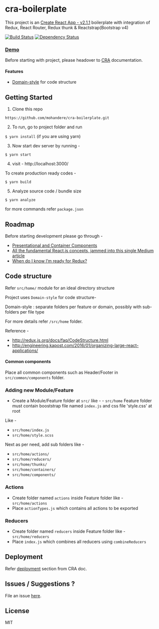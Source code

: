 # cra-boilerplate


This project is an [Create React App - v2.1.1](https://facebook.github.io/create-react-app/) boilerplate
with integration of Redux, React Router, Redux thunk & Reactstrap(Bootstrap v4)

[![Build Status](https://travis-ci.org/mohandere/cra-boilerplate.svg?branch=master)](https://travis-ci.org/mohandere/cra-boilerplate) [![Dependency Status](https://dependencyci.com/github/mohandere/cra-boilerplate/badge)](https://dependencyci.com/github/mohandere/cra-boilerplate)

### [Demo](https://mohandere.github.io/cra-boilerplate/#/)

Before starting with project, please headover to [CRA](https://github.com/facebook/create-react-app/blob/master/packages/react-scripts/template/README.md
) documentation.


#### Features

- [Domain-style](https://github.com/reactjs/redux/blob/master/docs/faq/CodeStructure.md) for code structure

## Getting Started

1. Clone this repo

`https://github.com/mohandere/cra-boilerplate.git`

2. To run, go to project folder and run

`$ yarn install` (if you are using yarn)

3. Now start dev server by running -

`$ yarn start`

4. visit - http://localhost:3000/

To create production ready codes -

`$ yarn build`

5. Analyze source code / bundle size

`$ yarn analyze`

for more commands refer `package.json`


## Roadmap

Before starting development please go through -

- [Presentational and Container Components
](https://medium.com/@dan_abramov/smart-and-dumb-components-7ca2f9a7c7d0)
- [All the fundamental React.js concepts, jammed into this single Medium article](https://medium.freecodecamp.org/all-the-fundamental-react-js-concepts-jammed-into-this-single-medium-article-c83f9b53eac2)
- [When do I know I’m ready for Redux?](https://medium.com/dailyjs/when-do-i-know-im-ready-for-redux-f34da253c85f)

## Code structure

Refer `src/home/` module for an ideal directory structure

Project uses `Domain-style` for code structure-

Domain-style : separate folders per feature or domain, possibly with sub-folders per file type

For more details refer `/src/home` folder.

Reference -

- http://redux.js.org/docs/faq/CodeStructure.html
- http://engineering.kapost.com/2016/01/organizing-large-react-applications/

#### Common components

Place all common components such as Header/Footer in `src/common/components` folder.


### Adding new Module/Feature

- Create a Module/Feature folder at `src/`
like - - `src/home`
Feature folder must contain booststrap file named `index.js` and css file 'style.css' at root

Like -

- `src/home/index.js`
- `src/home/style.scss`

Next as per need, add sub folders like -

- `src/home/actions/`
- `src/home/reducers/`
- `src/home/thunks/`
- `src/home/containers/`
- `src/home/components/`


### Actions

- Create folder named `actions` inside Feature folder like - `src/home/actions`
- Place `actionTypes.js` which contains all actions to be exported

### Reducers

 - Create folder named `reducers` inside Feature folder like - `src/home/reducers`
- Place `index.js` which combines all reducers using `combineReducers`

## Deployment

Refer [deployment](https://github.com/facebook/create-react-app/blob/master/packages/react-scripts/template/README.md#deployment) section from CRA doc.


## Issues / Suggestions ?

File an issue [here](https://github.com/mohandere/cra-boilerplate/issues).


## License

MIT


